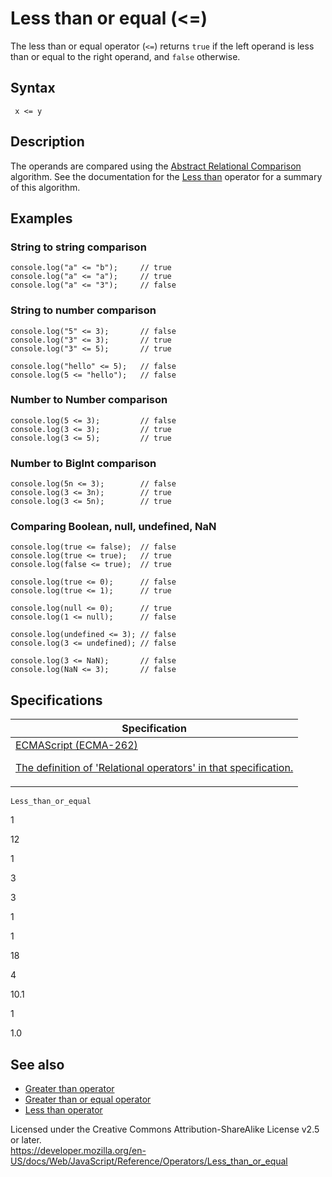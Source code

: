 # Less than or equal (&lt;=)

The less than or equal operator (`<=`) returns `true` if the left operand is less than or equal to the right operand, and `false` otherwise.

## Syntax

     x <= y

## Description

The operands are compared using the [Abstract Relational Comparison](https://tc39.es/ecma262/#sec-abstract-relational-comparison) algorithm. See the documentation for the [Less than](less_than) operator for a summary of this algorithm.

## Examples

### String to string comparison

    console.log("a" <= "b");     // true
    console.log("a" <= "a");     // true
    console.log("a" <= "3");     // false

### String to number comparison

    console.log("5" <= 3);       // false
    console.log("3" <= 3);       // true
    console.log("3" <= 5);       // true

    console.log("hello" <= 5);   // false
    console.log(5 <= "hello");   // false

### Number to Number comparison

    console.log(5 <= 3);         // false
    console.log(3 <= 3);         // true
    console.log(3 <= 5);         // true

### Number to BigInt comparison

    console.log(5n <= 3);        // false
    console.log(3 <= 3n);        // true
    console.log(3 <= 5n);        // true

### Comparing Boolean, null, undefined, NaN

    console.log(true <= false);  // false
    console.log(true <= true);   // true
    console.log(false <= true);  // true

    console.log(true <= 0);      // false
    console.log(true <= 1);      // true

    console.log(null <= 0);      // true
    console.log(1 <= null);      // false

    console.log(undefined <= 3); // false
    console.log(3 <= undefined); // false

    console.log(3 <= NaN);       // false
    console.log(NaN <= 3);       // false

## Specifications

<table><thead><tr class="header"><th>Specification</th></tr></thead><tbody><tr class="odd"><td><a href="https://tc39.es/ecma262/#sec-relational-operators">ECMAScript (ECMA-262) 
<br/>

<span class="small">The definition of 'Relational operators' in that specification.</span></a></td></tr></tbody></table>

`Less_than_or_equal`

1

12

1

3

3

1

1

18

4

10.1

1

1.0

## See also

-   [Greater than operator](greater_than)
-   [Greater than or equal operator](greater_than_or_equal)
-   [Less than operator](less_than)

 
Licensed under the Creative Commons Attribution-ShareAlike License v2.5 or later.  
<a href="https://developer.mozilla.org/en-US/docs/Web/JavaScript/Reference/Operators/Less_than_or_equal" class="_attribution-link">https://developer.mozilla.org/en-US/docs/Web/JavaScript/Reference/Operators/Less_than_or_equal</a>
